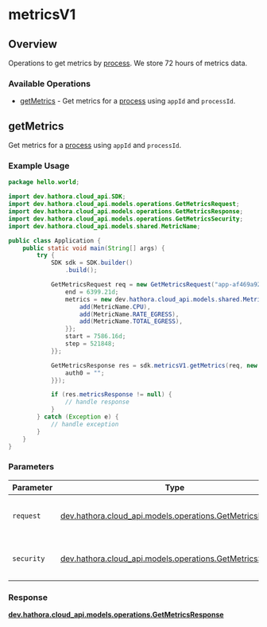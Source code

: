 # metricsV1

## Overview

Operations to get metrics by [process](https://hathora.dev/docs/concepts/hathora-entities#process). We store 72 hours of metrics data.

### Available Operations

* [getMetrics](#getmetrics) - Get metrics for a [process](https://hathora.dev/docs/concepts/hathora-entities#process) using `appId` and `processId`.

## getMetrics

Get metrics for a [process](https://hathora.dev/docs/concepts/hathora-entities#process) using `appId` and `processId`.

### Example Usage

```java
package hello.world;

import dev.hathora.cloud_api.SDK;
import dev.hathora.cloud_api.models.operations.GetMetricsRequest;
import dev.hathora.cloud_api.models.operations.GetMetricsResponse;
import dev.hathora.cloud_api.models.operations.GetMetricsSecurity;
import dev.hathora.cloud_api.models.shared.MetricName;

public class Application {
    public static void main(String[] args) {
        try {
            SDK sdk = SDK.builder()
                .build();

            GetMetricsRequest req = new GetMetricsRequest("app-af469a92-5b45-4565-b3c4-b79878de67d2", "cbfcddd2-0006-43ae-996c-995fff7bed2e") {{
                end = 6399.21d;
                metrics = new dev.hathora.cloud_api.models.shared.MetricName[]{{
                    add(MetricName.CPU),
                    add(MetricName.RATE_EGRESS),
                    add(MetricName.TOTAL_EGRESS),
                }};
                start = 7586.16d;
                step = 521848;
            }};            

            GetMetricsResponse res = sdk.metricsV1.getMetrics(req, new GetMetricsSecurity("beatae") {{
                auth0 = "";
            }});

            if (res.metricsResponse != null) {
                // handle response
            }
        } catch (Exception e) {
            // handle exception
        }
    }
}
```

### Parameters

| Parameter                                                                                                   | Type                                                                                                        | Required                                                                                                    | Description                                                                                                 |
| ----------------------------------------------------------------------------------------------------------- | ----------------------------------------------------------------------------------------------------------- | ----------------------------------------------------------------------------------------------------------- | ----------------------------------------------------------------------------------------------------------- |
| `request`                                                                                                   | [dev.hathora.cloud_api.models.operations.GetMetricsRequest](../../models/operations/GetMetricsRequest.md)   | :heavy_check_mark:                                                                                          | The request object to use for the request.                                                                  |
| `security`                                                                                                  | [dev.hathora.cloud_api.models.operations.GetMetricsSecurity](../../models/operations/GetMetricsSecurity.md) | :heavy_check_mark:                                                                                          | The security requirements to use for the request.                                                           |


### Response

**[dev.hathora.cloud_api.models.operations.GetMetricsResponse](../../models/operations/GetMetricsResponse.md)**

